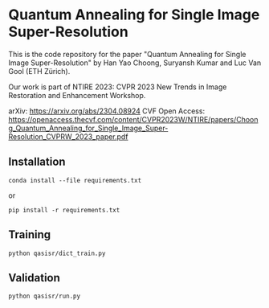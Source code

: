 # Quantum Annealing for Single Image Super-Resolution

This is the code repository for the paper "Quantum Annealing for Single Image Super-Resolution" by Han Yao Choong, Suryansh Kumar and Luc Van Gool (ETH Zürich).

Our work is part of NTIRE 2023: CVPR 2023 New Trends in Image Restoration and Enhancement Workshop.

arXiv: https://arxiv.org/abs/2304.08924
CVF Open Access: https://openaccess.thecvf.com/content/CVPR2023W/NTIRE/papers/Choong_Quantum_Annealing_for_Single_Image_Super-Resolution_CVPRW_2023_paper.pdf


## Installation
```
conda install --file requirements.txt
```

or

```
pip install -r requirements.txt
```

## Training
```
python qasisr/dict_train.py
```

## Validation
```
python qasisr/run.py
```
